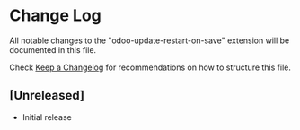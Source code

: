 # Change Log

All notable changes to the "odoo-update-restart-on-save" extension will be documented in this file.

Check [Keep a Changelog](http://keepachangelog.com/) for recommendations on how to structure this file.

## [Unreleased]

- Initial release